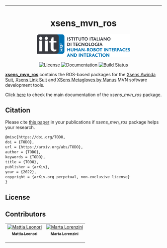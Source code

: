 
-----------------
<h1 align="center">xsens_mvn_ros</h1>

<div align="center">
    <img src=".github/media/iit_hrii_logo.png" width="300">
</div>

<p align="center">
<a href="https://opensource.org/licenses/BSD-3-Clause"><img src="https://img.shields.io/badge/License-BSD%303--Clause-green.svg" alt="License"/></a>
<a href="https://hrii-iit.github.io/xsens_mvn_ros/"><img src="https://img.shields.io/badge/docs-online-brightgreen" alt="Documentation"/></a>
<a href="https://github.com/hrii-iit/xsens_mvn_ros/actions/workflows/ci.yml"><img src="https://github.com/hrii-iit/xsens_mvn_ros/actions/workflows/ci.yml/badge.svg" alt="Build Status"/></a>
</p>

[**xsens_mvn_ros**](https://github.com/hrii-iit/xsens_mvn_ros) contains the ROS-based packages for the [Xsens Awinda Suit](https://www.movella.com/products/motion-capture/xsens-mvn-awinda), [Xsens Link Suit](https://www.movella.com/products/motion-capture/xsens-mvn-link) and [XSens Metagloves by Manus](https://www.movella.com/products/motion-capture/xsens-metagloves-by-manus) MVN software development tools.

Click [here](https://hrii-iit.github.io/xsens_mvn_ros/) to check the main documentation of the *xsens_mvn_ros* package. 

<!-- TODO add Xsens waving -->
<!-- <div align="center">
    <img src=".github/media/xsens_awinda_wave.gif">
</div> -->

## Citation
Please cite [this paper](https://arxiv.org/404) in your publications if *xsens_mvn_ros* package helps your research.

    @misc{https://doi.org/TODO,
    doi = {TODO},
    url = {https://arxiv.org/abs/TODO},
    author = {TODO},
    keywords = {TODO},
    title = {TODO},
    publisher = {arXiv},
    year = {2022},
    copyright = {arXiv.org perpetual, non-exclusive license}
    }


## License


## Contributors

<table>
  <tbody>
    <tr>
      <td align="center"><a href="https://github.com/mleonori"><img src="https://github.com/mleonori.png" width="100px;" alt="Mattia Leonori"/><br /><sub><b>Mattia Leonori<br /></b></sub></a><br /></td>
     <td align="center"><a href="https://github.com/martalorenz"><img src="https://github.com/martalorenz.png" width="100px;" alt="Marta Lorenzini"/><br /><sub><b>Marta Lorenzini<br /></b></sub></a><br /></td>
    </tr>
  </tbody>
</table>